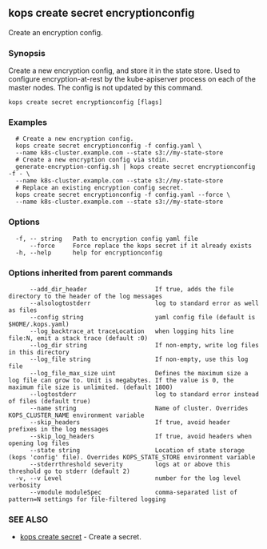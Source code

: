 
<!--- This file is automatically generated by make gen-cli-docs; changes should be made in the go CLI command code (under cmd/kops) -->

## kops create secret encryptionconfig

Create an encryption config.

### Synopsis

Create a new encryption config, and store it in the state store. Used to configure encryption-at-rest by the kube-apiserver process on each of the master nodes. The config is not updated by this command.

```
kops create secret encryptionconfig [flags]
```

### Examples

```
  # Create a new encryption config.
  kops create secret encryptionconfig -f config.yaml \
  --name k8s-cluster.example.com --state s3://my-state-store
  # Create a new encryption config via stdin.
  generate-encryption-config.sh | kops create secret encryptionconfig -f - \
  --name k8s-cluster.example.com --state s3://my-state-store
  # Replace an existing encryption config secret.
  kops create secret encryptionconfig -f config.yaml --force \
  --name k8s-cluster.example.com --state s3://my-state-store
```

### Options

```
  -f, -- string   Path to encryption config yaml file
      --force     Force replace the kops secret if it already exists
  -h, --help      help for encryptionconfig
```

### Options inherited from parent commands

```
      --add_dir_header                   If true, adds the file directory to the header of the log messages
      --alsologtostderr                  log to standard error as well as files
      --config string                    yaml config file (default is $HOME/.kops.yaml)
      --log_backtrace_at traceLocation   when logging hits line file:N, emit a stack trace (default :0)
      --log_dir string                   If non-empty, write log files in this directory
      --log_file string                  If non-empty, use this log file
      --log_file_max_size uint           Defines the maximum size a log file can grow to. Unit is megabytes. If the value is 0, the maximum file size is unlimited. (default 1800)
      --logtostderr                      log to standard error instead of files (default true)
      --name string                      Name of cluster. Overrides KOPS_CLUSTER_NAME environment variable
      --skip_headers                     If true, avoid header prefixes in the log messages
      --skip_log_headers                 If true, avoid headers when opening log files
      --state string                     Location of state storage (kops 'config' file). Overrides KOPS_STATE_STORE environment variable
      --stderrthreshold severity         logs at or above this threshold go to stderr (default 2)
  -v, --v Level                          number for the log level verbosity
      --vmodule moduleSpec               comma-separated list of pattern=N settings for file-filtered logging
```

### SEE ALSO

* [kops create secret](kops_create_secret.md)	 - Create a secret.

